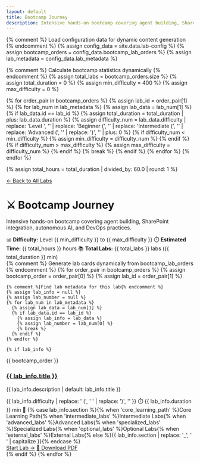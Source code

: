 ```yaml
---
layout: default
title: Bootcamp Journey
description: Intensive hands-on bootcamp covering agent building, SharePoint integration, autonomous AI, and DevOps practices
---
```


<!-- 
🎯 BOOTCAMP PAGE: Static structure with dynamic Jekyll templating
📝 This page combines curated content with dynamic lab data from lab-config.yml
🔄 Lab cards are auto-generated from bootcamp_lab_orders configuration
-->

{% comment %}
Load configuration data for dynamic content generation
{% endcomment %}
{% assign config_data = site.data.lab-config %}
{% assign bootcamp_orders = config_data.bootcamp_lab_orders %}
{% assign lab_metadata = config_data.lab_metadata %}

{% comment %}
Calculate bootcamp statistics dynamically
{% endcomment %}
{% assign total_labs = bootcamp_orders.size %}
{% assign total_duration = 0 %}
{% assign min_difficulty = 400 %}
{% assign max_difficulty = 0 %}

{% for order_pair in bootcamp_orders %}
  {% assign lab_id = order_pair[1] %}
  {% for lab_num in lab_metadata %}
    {% assign lab_data = lab_num[1] %}
    {% if lab_data.id == lab_id %}
      {% assign total_duration = total_duration | plus: lab_data.duration %}
      {% assign difficulty_num = lab_data.difficulty | replace: 'Level ', '' | replace: 'Beginner (', '' | replace: 'Intermediate (', '' | replace: 'Advanced (', '' | replace: ')', '' | plus: 0 %}
      {% if difficulty_num < min_difficulty %}
        {% assign min_difficulty = difficulty_num %}
      {% endif %}
      {% if difficulty_num > max_difficulty %}
        {% assign max_difficulty = difficulty_num %}
      {% endif %}
      {% break %}
    {% endif %}
  {% endfor %}
{% endfor %}

{% assign total_hours = total_duration | divided_by: 60.0 | round: 1 %}

<div class="event-nav">
  <a href="{{ '/labs/' | relative_url }}" class="nav-link">← Back to All Labs</a>
  <div class="event-info">
    <h1>⚔️ Bootcamp Journey</h1>
    <p>Intensive hands-on bootcamp covering agent building, SharePoint integration, autonomous AI, and DevOps practices.</p>
    <div class="event-stats">
      <span>📊 <strong>Difficulty:</strong> Level {{ min_difficulty }} to {{ max_difficulty }}</span>
      <span>⏱️ <strong>Estimated Time:</strong> {{ total_hours }} hours</span>
      <span>📚 <strong>Total Labs:</strong> {{ total_labs }} labs ({{ total_duration }} min)</span>
    </div>
  </div>
</div>

<div class="event-labs">
<div class="labs-grid">
  {% comment %}
  Generate lab cards dynamically from bootcamp_lab_orders
  {% endcomment %}
  {% for order_pair in bootcamp_orders %}
    {% assign bootcamp_order = order_pair[0] %}
    {% assign lab_id = order_pair[1] %}
    
    {% comment %}Find lab metadata for this lab{% endcomment %}
    {% assign lab_info = null %}
    {% assign lab_number = null %}
    {% for lab_num in lab_metadata %}
      {% assign lab_data = lab_num[1] %}
      {% if lab_data.id == lab_id %}
        {% assign lab_info = lab_data %}
        {% assign lab_number = lab_num[0] %}
        {% break %}
      {% endif %}
    {% endfor %}
    
    {% if lab_info %}
  <div class="lab-card">
    <div class="lab-sequence">
      <span class="sequence-number">{{ bootcamp_order }}</span>
    </div>
    <h3><a href="{{ '/labs/' | relative_url }}{{ lab_id }}/?event=bootcamp">{{ lab_info.title }}</a></h3>
      <p>{{ lab_info.description | default: lab_info.title }}</p>
      <div class="lab-meta">
        <span class="difficulty">{{ lab_info.difficulty | replace: ' (', ' ' | replace: ')', '' }}</span>
        <span class="duration">⏱️ {{ lab_info.duration }} min</span>
        <span class="section {{ lab_info.section }}">📂 {% case lab_info.section %}{% when 'core_learning_path' %}Core Learning Path{% when 'intermediate_labs' %}Intermediate Labs{% when 'advanced_labs' %}Advanced Labs{% when 'specialized_labs' %}Specialized Labs{% when 'optional_labs' %}Optional Labs{% when 'external_labs' %}External Labs{% else %}{{ lab_info.section | replace: '_', ' ' | capitalize }}{% endcase %}</span>
      </div>
      <div class="lab-actions">
        <a href="{{ '/labs/' | relative_url }}{{ lab_id }}/?event=bootcamp" class="btn-primary">Start Lab →</a>
        <a href="{{ '/assets/pdfs/' | relative_url }}{{ lab_id }}.pdf" class="btn-secondary" target="_blank">📄 Download PDF</a>
      </div>
    </div>
    {% endif %}
  {% endfor %}
</div>